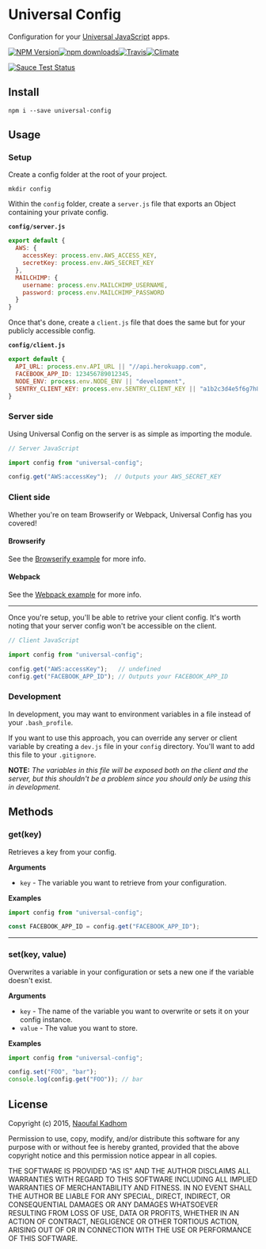 Universal Config
==================
Configuration for your [Universal JavaScript](https://medium.com/@mjackson/universal-javascript-4761051b7ae9) apps.

[![NPM Version](https://img.shields.io/npm/v/universal-config.svg?style=flat-square)](https://www.npmjs.org/package/universal-config)[![npm downloads](https://img.shields.io/npm/dm/universal-config.svg?style=flat-square)](https://www.npmjs.com/package/universal-config)[![Travis](https://img.shields.io/travis/naoufal/universal-config.svg?style=flat-square)](https://travis-ci.org/naoufal/universal-config)[![Climate](https://img.shields.io/codeclimate/github/naoufal/universal-config.svg?style=flat-square)](https://codeclimate.com/github/naoufal/universal-config)

[![Sauce Test Status](https://saucelabs.com/browser-matrix/universal-config.svg)](https://saucelabs.com/u/universal-config)

## Install

```shell
npm i --save universal-config
```

## Usage
### Setup
Create a config folder at the root of your project.
```
mkdir config
```

Within the `config` folder, create a `server.js` file that exports an Object containing your private config.

__`config/server.js`__

```js
export default {
  AWS: {
    accessKey: process.env.AWS_ACCESS_KEY,
    secretKey: process.env.AWS_SECRET_KEY
  },
  MAILCHIMP: {
    username: process.env.MAILCHIMP_USERNAME,
    password: process.env.MAILCHIMP_PASSWORD
  }
}
```
Once that's done, create a `client.js` file that does the same but for your publicly accessible config.

__`config/client.js`__

```js
export default {
  API_URL: process.env.API_URL || "//api.herokuapp.com",
  FACEBOOK_APP_ID: 123456789012345,
  NODE_ENV: process.env.NODE_ENV || "development",
  SENTRY_CLIENT_KEY: process.env.SENTRY_CLIENT_KEY || "a1b2c3d4e5f6g7h8i9j0"
}
```

### Server side
Using Universal Config on the server is as simple as importing the module.

```js
// Server JavaScript

import config from "universal-config";

config.get("AWS:accessKey");  // Outputs your AWS_SECRET_KEY
```

### Client side
Whether you're on team Browserify or Webpack, Universal Config has you covered!

#### Browserify
See the [Browserify example](https://github.com/naoufal/universal-config/tree/master/examples/browserify) for more info.

#### Webpack
See the [Webpack example](https://github.com/naoufal/universal-config/tree/master/examples/webpack) for more info.

---

Once you're setup, you'll be able to retrive your client config.  It's worth noting that your server config won't be accessible on the client.

```js
// Client JavaScript

import config from "universal-config";

config.get("AWS:accessKey");   // undefined
config.get("FACEBOOK_APP_ID"); // Outputs your FACEBOOK_APP_ID
```

### Development
In development, you may want to environment variables in a file instead of your `.bash_profile`.

If you want to use this approach, you can override any server or client variable by creating a `dev.js` file in your `config` directory.  You'll want to add this file to your `.gitignore`.

__NOTE:__ _The variables in this file will be exposed both on the client and the server, but this shouldn't be a problem since you should only be using this in development._

## Methods

### get(key)
Retrieves a key from your config.

__Arguments__
- `key` - The variable you want to retrieve from your configuration.

__Examples__
```js
import config from "universal-config";

const FACEBOOK_APP_ID = config.get("FACEBOOK_APP_ID");
```
---

### set(key, value)
Overwrites a variable in your configuration or sets a new one if the variable doesn't exist.

__Arguments__
- `key` - The name of the variable you want to overwrite or sets it on your config instance.
- `value` - The value you want to store.

__Examples__
```js
import config from "universal-config";

config.set("FOO", "bar");
console.log(config.get("FOO")); // bar
```

## License
Copyright (c) 2015, [Naoufal Kadhom](http://naoufal.com)

Permission to use, copy, modify, and/or distribute this software for any purpose with or without fee is hereby granted, provided that the above copyright notice and this permission notice appear in all copies.

THE SOFTWARE IS PROVIDED "AS IS" AND THE AUTHOR DISCLAIMS ALL WARRANTIES WITH REGARD TO THIS SOFTWARE INCLUDING ALL IMPLIED WARRANTIES OF MERCHANTABILITY AND FITNESS. IN NO EVENT SHALL THE AUTHOR BE LIABLE FOR ANY SPECIAL, DIRECT, INDIRECT, OR CONSEQUENTIAL DAMAGES OR ANY DAMAGES WHATSOEVER RESULTING FROM LOSS OF USE, DATA OR PROFITS, WHETHER IN AN ACTION OF CONTRACT, NEGLIGENCE OR OTHER TORTIOUS ACTION, ARISING OUT OF OR IN CONNECTION WITH THE USE OR PERFORMANCE OF THIS SOFTWARE.
